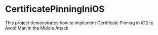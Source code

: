 # CertificatePinningIniOS
This project demonstrates how to implement Certificate Pinning in iOS to Avoid Man in the Middle Attack
